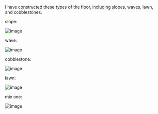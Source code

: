 I have constructed these types of the floor, including slopes, waves, lawn, and cobblestones.


slope:


![image](https://github.com/user-attachments/assets/da53c67a-1eef-418c-99bf-edd4b65bf0dc)


wave:


![image](https://github.com/user-attachments/assets/c90c1a00-dc60-4005-abd2-dc6a17f36ccd)


cobblestone:


![image](https://github.com/user-attachments/assets/4246984b-e13c-4fa5-b2fc-1c6ab69d9a53)


lawn:


![image](https://github.com/user-attachments/assets/b5d53888-c7e9-4977-bce6-0efea15117dc)


mix one:


![image](https://github.com/user-attachments/assets/da142b6e-aa36-4400-906f-6cf2174922d6)
